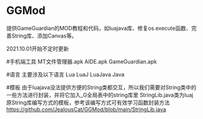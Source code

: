 # GGMod
提供GameGuardian的MOD教程和代码，如luajava库、修复os.execute函数、完善String库、添加Canvas等。

2021.10.01开始不定时更新

#手机端工具
MT文件管理器.apk
AIDE.apk
GameGuardian.apk

#语言
主要涉及以下语言
Lua
LuaJ
LuaJava
Java

#模板
由于luajava没法提供方便的String类都交互，所以我们需要对String类中的一些方法进行封装，并将它加入_G全局表中的string库里
StringLib.java类为luaj原String库编写方式的模板，参考该编写方式可有效学习函数封装方法
https://github.com/JealousCat/GGMod/blob/main/StringLib.java
